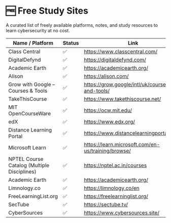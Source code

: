 # 🆓 Free Study Sites

A curated list of freely available platforms, notes, and study resources to learn cybersecurity at no cost.

| Name / Platform                      | Status | Link                                                                 |
|-------------------------------------|--------|----------------------------------------------------------------------|
| Class Central                       | ✅     | https://www.classcentral.com/                                       |
| DigitalDefynd                       | ✅     | https://digitaldefynd.com/                                 |
| Academic Earth                      | ✅     | https://academicearth.org/                                          |
| Alison                              | ✅     | https://alison.com/                                                 |
| Grow with Google – Courses & Tools |  ✅  | https://grow.google/intl/uk/courses-and-tools/ |
| TakeThisCourse                      | ✅     | https://www.takethiscourse.net/                                     |
| MIT OpenCourseWare                  | ✅     | https://ocw.mit.edu/                                                |
| edX                                 | ✅     | https://www.edx.org/                                                |
| Distance Learning Portal            | ✅     | https://www.distancelearningportal.com/                             |
| Microsoft Learn                     | ✅     | https://learn.microsoft.com/en-us/training/browse/                  |
| NPTEL Course Catalog (Multiple Disciplines)     | ✅     | https://nptel.ac.in/courses                                          |
| Academic Earth        |  ✅  | https://academicearth.org/      |
| Limnology.co           |  ✅  | https://limnology.co/en |
| FreeLearningList.org   |  ✅  | https://freelearninglist.org/     |
| SecTube                           | ✅     | https://sectube.tv/                                                |
| CyberSources                     | ✅     | https://www.cybersources.site/                                    |
